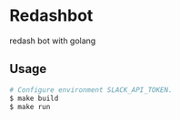 # Redashbot

redash bot with golang

 ## Usage

 ```bash
# Configure environment SLACK_API_TOKEN.
$ make build
$ make run
```


